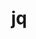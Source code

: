 ---
title: "jq"
layout: cache
categories: [package, v0.18]
meta: {"versions": ["1.6"], "compilers": ["gcc@=7.5.0"], "oss": ["ubuntu18.04"], "platforms": ["linux"], "targets": ["x86_64"], "stacks": ["e4s"], "num_specs": 1, "num_specs_by_stack": {"e4s": 1}}
spec_details: [{"hash": "wnd6vwzxfy6krxtspwg56fhewnz6xygm", "compiler": "gcc@=7.5.0", "versions": ["1.6"], "os": "ubuntu18.04", "platform": "linux", "target": "x86_64", "variants": [], "stacks": ["e4s"], "size": "-", "tarball": "https://binaries.spack.io/releases/v0.18/build_cache/linux-ubuntu18.04-x86_64/gcc-7.5.0/jq-1.6/linux-ubuntu18.04-x86_64-gcc-7.5.0-jq-1.6-wnd6vwzxfy6krxtspwg56fhewnz6xygm.spack"}]
---